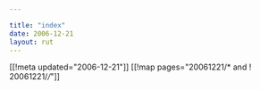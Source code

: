 ```yaml
---

title: "index"
date: 2006-12-21
layout: rut
---
```


[[!meta updated="2006-12-21"]]
[[!map pages="20061221/* and ! 20061221/*/*"]]
